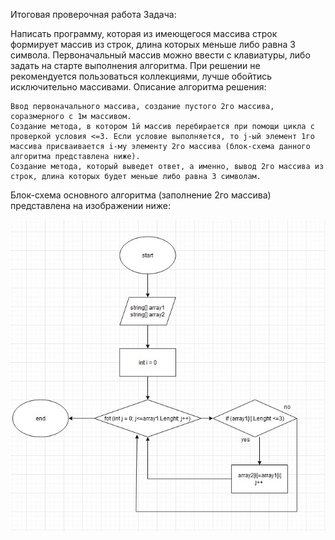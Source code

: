 
Итоговая проверочная работа
Задача:

Написать программу, которая из имеющегося массива строк формирует массив из строк, длина которых меньше либо равна 3 символа. Первоначальный массив можно ввести с клавиатуры, либо задать на старте выполнения алгоритма. При решении не рекомендуется пользоваться коллекциями, лучше обойтись исключительно массивами.
Описание алгоритма решения:

    Ввод первоначального массива, создание пустого 2го массива, соразмерного с 1м массивом.
    Создание метода, в котором 1й массив перебирается при помощи цикла с проверкой условия <=3. Если условие выполняется, то j-ый элемент 1го массива присваивается i-му элементу 2го массива (блок-схема данного алгоритма представлена ниже).
    Создание метода, который выведет ответ, а именно, вывод 2го массива из строк, длина которых будет меньше либо равна 3 символам.

Блок-схема основного алгоритма (заполнение 2го массива) представлена на изображении ниже:

![Блок схема](Block.jpg)